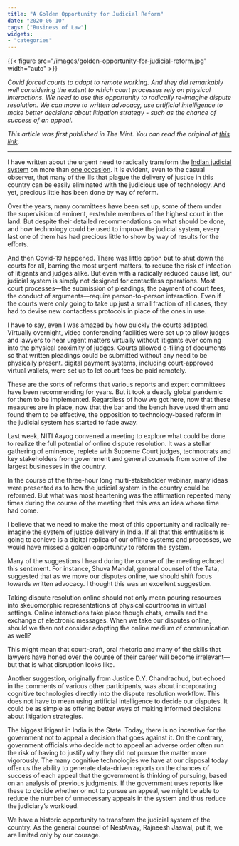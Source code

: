 ```yaml
---
title: "A Golden Opportunity for Judicial Reform"
date: "2020-06-10"
tags: ["Business of Law"]
widgets: 
- "categories"
---
```


{{< figure src="/images/golden-opportunity-for-judicial-reform.jpg" width="auto" >}}

_Covid forced courts to adapt to remote working. And they did remarkably well considering the extent to which court processes rely on physical interactions. We need to use this opportunity to radically re-imagine dispute resolution. We can move to written advocacy, use artificial intelligence to make better decisions about litigation strategy - such as the chance of success of an appeal._

<!--more-->
_This article was first published in The Mint. You can read the original at [this link](https://www.livemint.com/opinion/columns/a-golden-opportunity-to-reform-india-s-judicial-system-11591719858273.html)._

---

I have written about the urgent need to radically transform the [Indian judicial system](https://www.livemint.com/Opinion/46YQHrd32Q9KVcCMDdDDIK/Will-technology-be-able-to-disrupt-the-legal-industry.html) on more than [one occasion](https://www.livemint.com/Opinion/CVJm37ym5DXxGZTRNInXLP/Opinion--Disruption-and-innovation-in-the-legal-industry.html). It is evident, even to the casual observer, that many of the ills that plague the delivery of justice in this country can be easily eliminated with the judicious use of technology. And yet, precious little has been done by way of reform.

Over the years, many committees have been set up, some of them under the supervision of eminent, erstwhile members of the highest court in the land. But despite their detailed recommendations on what should be done, and how technology could be used to improve the judicial system, every last one of them has had precious little to show by way of results for the efforts.

And then Covid-19 happened. There was little option but to shut down the courts for all, barring the most urgent matters, to reduce the risk of infection of litigants and judges alike. But even with a radically reduced cause list, our judicial system is simply not designed for contactless operations. Most court processes—the submission of pleadings, the payment of court fees, the conduct of arguments—require person-to-person interaction. Even if the courts were only going to take up just a small fraction of all cases, they had to devise new contactless protocols in place of the ones in use.

I have to say, even I was amazed by how quickly the courts adapted. Virtually overnight, video conferencing facilities were set up to allow judges and lawyers to hear urgent matters virtually without litigants ever coming into the physical proximity of judges. Courts allowed e-filing of documents so that written pleadings could be submitted without any need to be physically present. digital payment systems, including court-approved virtual wallets, were set up to let court fees be paid remotely.

These are the sorts of reforms that various reports and expert committees have been recommending for years. But it took a deadly global pandemic for them to be implemented. Regardless of how we got here, now that these measures are in place, now that the bar and the bench have used them and found them to be effective, the opposition to technology-based reform in the judicial system has started to fade away.

Last week, NITI Aayog convened a meeting to explore what could be done to realize the full potential of online dispute resolution. It was a stellar gathering of eminence, replete with Supreme Court judges, technocrats and key stakeholders from government and general counsels from some of the largest businesses in the country.

In the course of the three-hour long multi-stakeholder webinar, many ideas were presented as to how the judicial system in the country could be reformed. But what was most heartening was the affirmation repeated many times during the course of the meeting that this was an idea whose time had come.

I believe that we need to make the most of this opportunity and radically re-imagine the system of justice delivery in India. If all that this enthusiasm is going to achieve is a digital replica of our offline systems and processes, we would have missed a golden opportunity to reform the system.

Many of the suggestions I heard during the course of the meeting echoed this sentiment. For instance, Shuva Mandal, general counsel of the Tata, suggested that as we move our disputes online, we should shift focus towards written advocacy. I thought this was an excellent suggestion.

Taking dispute resolution online should not only mean pouring resources into skeuomorphic representations of physical courtrooms in virtual settings. Online interactions take place though chats, emails and the exchange of electronic messages. When we take our disputes online, should we then not consider adopting the online medium of communication as well?

This might mean that court-craft, oral rhetoric and many of the skills that lawyers have honed over the course of their career will become irrelevant—but that is what disruption looks like.

Another suggestion, originally from Justice D.Y. Chandrachud, but echoed in the comments of various other participants, was about incorporating cognitive technologies directly into the dispute resolution workflow. This does not have to mean using artificial intelligence to decide our disputes. It could be as simple as offering better ways of making informed decisions about litigation strategies.

The biggest litigant in India is the State. Today, there is no incentive for the government not to appeal a decision that goes against it. On the contrary, government officials who decide not to appeal an adverse order often run the risk of having to justify why they did not pursue the matter more vigorously. The many cognitive technologies we have at our disposal today offer us the ability to generate data-driven reports on the chances of success of each appeal that the government is thinking of pursuing, based on an analysis of previous judgments. If the government uses reports like these to decide whether or not to pursue an appeal, we might be able to reduce the number of unnecessary appeals in the system and thus reduce the judiciary’s workload.

We have a historic opportunity to transform the judicial system of the country. As the general counsel of NestAway, Rajneesh Jaswal, put it, we are limited only by our courage.
